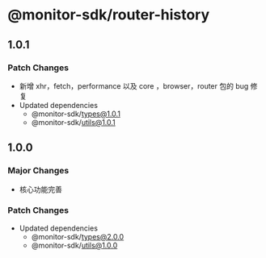 # @monitor-sdk/router-history

## 1.0.1

### Patch Changes

-   新增 xhr，fetch，performance 以及 core ，browser，router 包的 bug 修复
-   Updated dependencies
    -   @monitor-sdk/types@1.0.1
    -   @monitor-sdk/utils@1.0.1

## 1.0.0

### Major Changes

-   核心功能完善

### Patch Changes

-   Updated dependencies
    -   @monitor-sdk/types@2.0.0
    -   @monitor-sdk/utils@1.0.0
